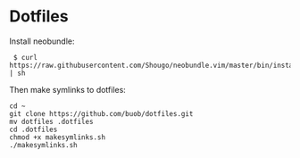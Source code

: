 # Dotfiles

Install neobundle:
```
 $ curl https://raw.githubusercontent.com/Shougo/neobundle.vim/master/bin/install.sh | sh
```

Then make symlinks to dotfiles:
```
cd ~
git clone https://github.com/buob/dotfiles.git
mv dotfiles .dotfiles
cd .dotfiles
chmod +x makesymlinks.sh
./makesymlinks.sh
```

